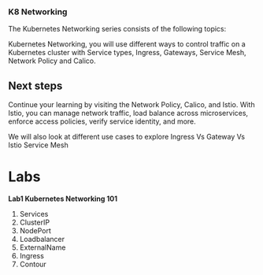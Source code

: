 ### K8 Networking

The Kubernetes Networking series consists of the following topics:

Kubernetes Networking, you will use different ways to control traffic on a Kubernetes cluster with Service types, Ingress, Gateways, Service Mesh, Network Policy and Calico.

## Next steps 

Continue your learning by visiting the Network Policy, Calico, and Istio. With Istio, you can manage network traffic, load balance across microservices, enforce access policies, verify service identity, and more.

We will also look at different use cases to explore Ingress Vs Gateway Vs Istio Service Mesh

# Labs

   **Lab1 Kubernetes Networking 101**
   
   1. Services
   2. ClusterIP
   3. NodePort
   4. Loadbalancer
   5. ExternalName
   6. Ingress
   7. Contour
